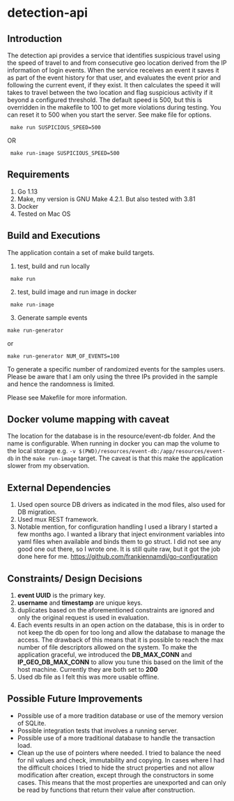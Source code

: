 # detection-api

## Introduction

The detection api provides a service that identifies suspicious travel using the speed of travel to and from 
consecutive geo location derived from the IP information of login events. When the service receives an event it saves
it as part of the event history for that user, and evaluates the event prior and following the current event, if they
exist. It then calculates the speed it will takes to travel between the two location and flag suspicious 
activity if it beyond a configured threshold. The default speed is 500, but this is overridden in the makefile
to 100 to get more violations during testing. You can reset it to 500 when you start the server. See make file for
options.

```
 make run SUSPICIOUS_SPEED=500
```

OR

```
 make run-image SUSPICIOUS_SPEED=500
```

## Requirements
1. Go 1.13 
2. Make, my version is GNU Make 4.2.1. But also tested with 3.81
3. Docker
4. Tested on Mac OS

## Build and Executions

The application contain a set of make build targets. 

1. test, build and run locally 

```
 make run
```

2. test, build image and run image in docker 

```
 make run-image
```

3. Generate sample events

``` 
make run-generator
```
or 

```
make run-generator NUM_OF_EVENTS=100
```

To generate a specific number of randomized events for the samples users. Please be aware that 
I am only using the three IPs provided in the sample and hence the randomness is limited. 

Please see Makefile for more information. 

## Docker volume mapping with caveat
The location for the database is in the resource/event-db folder. And the name is configurable. When running in docker 
you can map the volume to the local storage e.g. `-v $(PWD)/resources/event-db:/app/resources/event-db` in the 
`make run-image` target. The caveat is that this make the application slower from my observation. 

## External Dependencies

1. Used open source DB drivers as indicated in the mod files, also used for DB migration.
2. Used mux REST framework.
3. Notable mention, for configuration handling I used a library I started a few months ago. I wanted
a library that inject environment variables into yaml files when available and binds them to go struct. I
did not see any good one out there, so I wrote one. It is still quite raw, but it got the job done here 
for me. https://github.com/frankiennamdi/go-configuration

## Constraints/ Design Decisions

1. **event UUID** is the primary key.
2. **username** and **timestamp** are unique keys.
3. duplicates based on the aforementioned constraints are ignored and only the original request is used in evaluation.
4. Each events results in an open action on the database, this is in order to not keep the db open for too long
and allow the database to manage the access. The drawback of this means that it is possible to reach the max 
number of file descriptors allowed on the system. To make the application graceful, we introduced the **DB_MAX_CONN**
and **IP_GEO_DB_MAX_CONN** to allow you tune this based on the limit of the host machine. Currently they are
both set to **200**
5. Used db file as I felt this was more usable offline. 

## Possible Future Improvements

* Possible use of a more tradition database or use of the memory version of SQLite. 
* Possible integration tests that involves a running server.
* Possible use of a more traditional database to handle the transaction load.
* Clean up the use of pointers where needed. I tried to balance the need for nil values and check, immutability and copying. 
In cases where I had the difficult choices I tried to hide the struct properties and not allow modification 
after creation, except through the constructors in some cases. This means that the most properties are unexported
and can only be read by functions that return their value after construction. 


